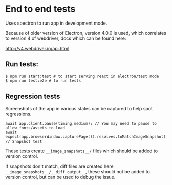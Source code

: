 # End to end tests

Uses spectron to run app in development mode.

Because of older version of Electron, version 4.0.0 is used, which correlates to
version 4 of webdriver, docs which can be found here:

http://v4.webdriver.io/api.html

## Run tests:

```
$ npm run start:test # to start serving react in electron/test mode
$ npm run test:e2e # to run tests
```

## Regression tests

Screenshots of the app in various states can be captured to help spot regressions.

```
await app.client.pause(timing.medium); // You may need to pause to allow fonts/assets to load
await expect(app.browserWindow.capturePage()).resolves.toMatchImageSnapshot(); // Snapshot test
```

These tests create `__image_snapshots__/` files which should be added to version control.

If snapshots don't match, diff files are created here `__image_snapshots__/__diff_output__`, these
should not be added to version control, but can be used to debug the issue.
